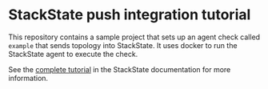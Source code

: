 # StackState push integration tutorial

This repository contains a sample project that sets up an agent check called `example` that sends topology into StackState. It uses docker to run the StackState agent to execute the check.

See the [complete tutorial](https://docs.stackstate.com/develop/tutorials/push_integration_tutorial) in the StackState documentation for more information.
